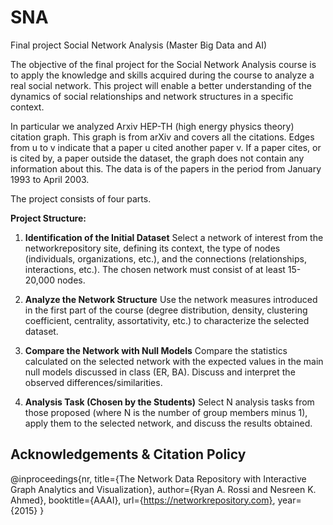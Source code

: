 # SNA
Final project Social Network Analysis (Master Big Data and AI)

The objective of the final project for the Social Network Analysis course is to apply the knowledge and skills acquired during the course to analyze a real social network. This project will enable a better understanding of the dynamics of social relationships and network structures in a specific context. 

In particular we analyzed Arxiv HEP-TH (high energy physics theory) citation graph. This graph is from arXiv and covers all the citations. Edges from u to v indicate that a paper u cited another paper v. If a paper cites, or is cited by, a paper outside the dataset, the graph does not contain any information about this. The data is of the papers in the period from January 1993 to April 2003.

The project consists of four parts.

**Project Structure:**

1. **Identification of the Initial Dataset**
   Select a network of interest from the networkrepository site, defining its context, the type of nodes (individuals, organizations, etc.), and the connections (relationships, interactions, etc.). The chosen network must consist of at least 15-20,000 nodes.

2. **Analyze the Network Structure**
   Use the network measures introduced in the first part of the course (degree distribution, density, clustering coefficient, centrality, assortativity, etc.) to characterize the selected dataset.

3. **Compare the Network with Null Models**
   Compare the statistics calculated on the selected network with the expected values in the main null models discussed in class (ER, BA). Discuss and interpret the observed differences/similarities.

4. **Analysis Task (Chosen by the Students)**
   Select N analysis tasks from those proposed (where N is the number of group members minus 1), apply them to the selected network, and discuss the results obtained.


## Acknowledgements & Citation Policy
@inproceedings{nr,
     title={The Network Data Repository with Interactive Graph Analytics and Visualization},
     author={Ryan A. Rossi and Nesreen K. Ahmed},
     booktitle={AAAI},
     url={https://networkrepository.com},
     year={2015}
}
